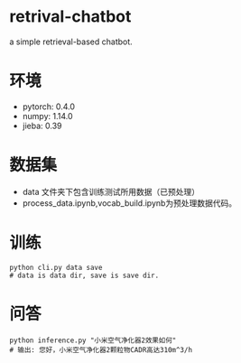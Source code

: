 # retrival-chatbot
a simple retrieval-based chatbot.

# 环境
- pytorch: 0.4.0
- numpy: 1.14.0
- jieba: 0.39

# 数据集
- data 文件夹下包含训练测试所用数据（已预处理）
- process_data.ipynb,vocab_build.ipynb为预处理数据代码。
# 训练
```
python cli.py data save
# data is data dir, save is save dir.
```
# 问答
```
python inference.py "小米空气净化器2效果如何"
# 输出: 您好，小米空气净化器2颗粒物CADR高达310m^3/h
```
